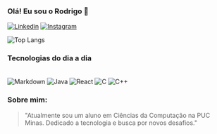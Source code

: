 ### Olá! Eu sou o Rodrigo 🙋

[![Linkedin](https://img.shields.io/badge/LinkedIn-0077B5?style=for-the-badge&logo=linkedin&logoColor=white)](https://www.linkedin.com/in/rodrigo-franchini-cecchin-b394a9304/)
[![Instagram](https://img.shields.io/badge/Instagram-E4405F?style=for-the-badge&logo=instagram&logoColor=white)](https://www.instagram.com/rodrigofranchini_/)

![Top Langs](https://github-readme-stats.vercel.app/api/top-langs/?username=RodrigoFranchini&size_weight=0.5&count_weight=0.5&theme=dracula)

### Tecnologias do dia a dia

<div  style = "display": inline_block"><br/>
    <img align="center" alt = "Markdown" src="https://img.shields.io/badge/Markdown-000000?style=for-the-badge&logo=markdown&logoColor=white" />
    <img align="center" alt = "Java" src="https://img.shields.io/badge/Java-ED8B00?style=for-the-badge&logo=openjdk&logoColor=white" />
    <img align="center" alt = "React" src="https://img.shields.io/badge/React-20232A?style=for-the-badge&logo=react&logoColor=61DAFB" />
    <img align="center" alt = "C" src="https://img.shields.io/badge/C-00599C?style=for-the-badge&logo=c&logoColor=white" />
    <img align="center" alt = "C++" src="https://img.shields.io/badge/C%2B%2B-00599C?style=for-the-badge&logo=c%2B%2B&logoColor=white" />
</div>

### Sobre mim:
> "Atualmente sou um aluno em Ciências da Computação na PUC Minas. Dedicado a tecnologia e busca por novos desafios."



